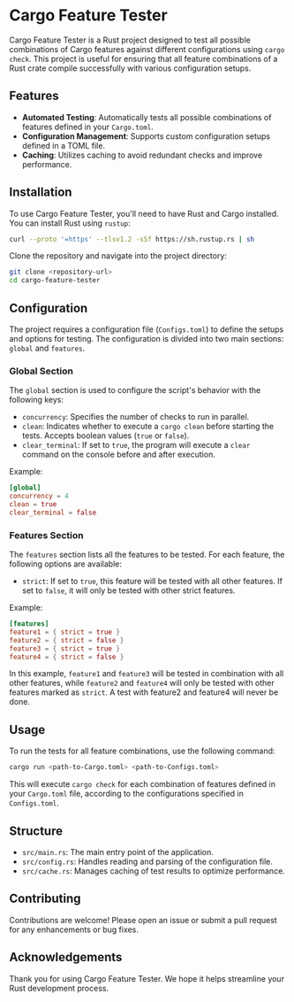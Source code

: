 # Cargo Feature Tester

Cargo Feature Tester is a Rust project designed to test all possible combinations of Cargo features against different configurations using `cargo check`. This project is useful for ensuring that all feature combinations of a Rust crate compile successfully with various configuration setups.

## Features

- **Automated Testing**: Automatically tests all possible combinations of features defined in your `Cargo.toml`.
- **Configuration Management**: Supports custom configuration setups defined in a TOML file.
- **Caching**: Utilizes caching to avoid redundant checks and improve performance.

## Installation

To use Cargo Feature Tester, you'll need to have Rust and Cargo installed. You can install Rust using `rustup`:

```bash
curl --proto '=https' --tlsv1.2 -sSf https://sh.rustup.rs | sh
```

Clone the repository and navigate into the project directory:

```bash
git clone <repository-url>
cd cargo-feature-tester
```

## Configuration

The project requires a configuration file (`Configs.toml`) to define the setups and options for testing. The configuration is divided into two main sections: `global` and `features`.

### Global Section

The `global` section is used to configure the script's behavior with the following keys:

- `concurrency`: Specifies the number of checks to run in parallel.
- `clean`: Indicates whether to execute a `cargo clean` before starting the tests. Accepts boolean values (`true` or `false`).
- `clear_terminal`: If set to `true`, the program will execute a `clear` command on the console before and after execution.

Example:

```toml
[global]
concurrency = 4
clean = true
clear_terminal = false
```

### Features Section

The `features` section lists all the features to be tested. For each feature, the following options are available:

- `strict`: If set to `true`, this feature will be tested with all other features. If set to `false`, it will only be tested with other strict features.

Example:

```toml
[features]
feature1 = { strict = true }
feature2 = { strict = false }
feature3 = { strict = true }
feature4 = { strict = false }
```

In this example, `feature1` and `feature3` will be tested in combination with all other features, while `feature2` and `feature4` will only be tested with other features marked as `strict`. A test with feature2 and feature4 will never be done.

## Usage

To run the tests for all feature combinations, use the following command:

```bash
cargo run <path-to-Cargo.toml> <path-to-Configs.toml>
```

This will execute `cargo check` for each combination of features defined in your `Cargo.toml` file, according to the configurations specified in `Configs.toml`.

## Structure

- `src/main.rs`: The main entry point of the application.
- `src/config.rs`: Handles reading and parsing of the configuration file.
- `src/cache.rs`: Manages caching of test results to optimize performance.

## Contributing

Contributions are welcome! Please open an issue or submit a pull request for any enhancements or bug fixes.


## Acknowledgements

Thank you for using Cargo Feature Tester. We hope it helps streamline your Rust development process.